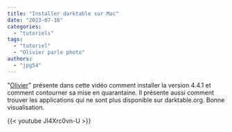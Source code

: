 ```yaml
---
title: "Installer darktable sur Mac"
date: "2023-07-16"
categories:
  - "tutoriels"
tags:
  - "tutoriel"
  - "Olivier parle photo"
authors:
  - "jpg54"  
---
```

"[Olivier](https://www.youtube.com/@olivierparlephoto)" présente dans cette vidéo comment installer la version 4.4.1 et comment contourner sa mise en quarantaine. Il présente aussi 
comment trouver les applications qui ne sont plus disponible sur darktable.org.
Bonne visualisation.

{{< youtube JI4Xrc0vn-U >}}
